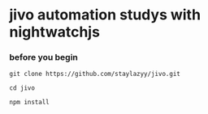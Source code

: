 # jivo automation studys with nightwatchjs

### before you begin
```
git clone https://github.com/staylazyy/jivo.git
```
```
cd jivo
```
```
npm install
```
